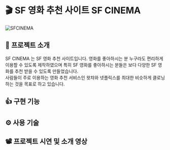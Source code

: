 # :clapper: SF 영화 추천 사이트 SF CINEMA

![SFCINEMA](https://user-images.githubusercontent.com/58875822/96440577-23f06d00-1243-11eb-9e11-96b5ff96b861.png)

## 📌 프로젝트 소개

SF CINEMA 는 SF 영화 추천 사이트입니다.
영화를 좋아하시는 분 누구라도 편리하게 이용할 수 있도록 제작하였으며 특히 SF 영화를 좋아하시는 분들은 보다 다양한 SF 영화를 추천 받을 수 있도록 만들었습니다.  
사람들이 주로 이용하는 영화 추천 서비스인 왓챠와 넷플릭스를 최대한 비슷하게 클로닝하는 것을 목표로 하고 있습니다.

## 👍 구현 기능

## ⚙ 사용 기술

## 📽 프로젝트 시연 및 소개 영상
